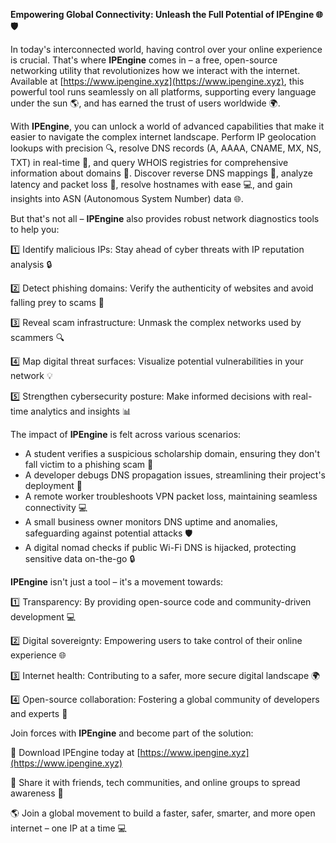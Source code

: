 **Empowering Global Connectivity: Unleash the Full Potential of IPEngine 🌐🛡️**

In today's interconnected world, having control over your online experience is crucial. That's where **IPEngine** comes in – a free, open-source networking utility that revolutionizes how we interact with the internet. Available at [https://www.ipengine.xyz](https://www.ipengine.xyz), this powerful tool runs seamlessly on all platforms, supporting every language under the sun 🌎, and has earned the trust of users worldwide 🌍.

With **IPEngine**, you can unlock a world of advanced capabilities that make it easier to navigate the complex internet landscape. Perform IP geolocation lookups with precision 🔍, resolve DNS records (A, AAAA, CNAME, MX, NS, TXT) in real-time 📡, and query WHOIS registries for comprehensive information about domains 🤔. Discover reverse DNS mappings 🔎, analyze latency and packet loss 👀, resolve hostnames with ease 💻, and gain insights into ASN (Autonomous System Number) data 🌐.

But that's not all – **IPEngine** also provides robust network diagnostics tools to help you:

1️⃣ Identify malicious IPs: Stay ahead of cyber threats with IP reputation analysis 🔒

2️⃣ Detect phishing domains: Verify the authenticity of websites and avoid falling prey to scams 🚫

3️⃣ Reveal scam infrastructure: Unmask the complex networks used by scammers 🔍

4️⃣ Map digital threat surfaces: Visualize potential vulnerabilities in your network 💡

5️⃣ Strengthen cybersecurity posture: Make informed decisions with real-time analytics and insights 📊

The impact of **IPEngine** is felt across various scenarios:

* A student verifies a suspicious scholarship domain, ensuring they don't fall victim to a phishing scam 👀
* A developer debugs DNS propagation issues, streamlining their project's deployment 🚀
* A remote worker troubleshoots VPN packet loss, maintaining seamless connectivity 💻
* A small business owner monitors DNS uptime and anomalies, safeguarding against potential attacks 🛡️
* A digital nomad checks if public Wi-Fi DNS is hijacked, protecting sensitive data on-the-go 🔒

**IPEngine** isn't just a tool – it's a movement towards:

1️⃣ Transparency: By providing open-source code and community-driven development 💻

2️⃣ Digital sovereignty: Empowering users to take control of their online experience 🌐

3️⃣ Internet health: Contributing to a safer, more secure digital landscape 🌍

4️⃣ Open-source collaboration: Fostering a global community of developers and experts 🤝

Join forces with **IPEngine** and become part of the solution:

🚀 Download IPEngine today at [https://www.ipengine.xyz](https://www.ipengine.xyz)

💬 Share it with friends, tech communities, and online groups to spread awareness 📢

🌎 Join a global movement to build a faster, safer, smarter, and more open internet – one IP at a time 💻